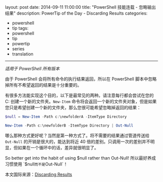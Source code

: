 ﻿layout: post
date: 2014-09-11 11:00:00
title: "PowerShell 技能连载 - 忽略输出结果"
description: PowerTip of the Day - Discarding Results
categories:
- powershell
- tip
tags:
- powershell
- tip
- powertip
- series
- translation
---
_适用于 PowerShell 所有版本_

由于 PowerShell 会将所有命令的执行结果返回，所以在 PowerShell 脚本中忽略掉所有不希望返回的结果是十分重要的。

有很多方法能实现这个目的，以下是最常见的两种。请注意每行都会尝试在您的 C: 创建一个新的文件夹。`New-Item` 命令将会返回一个新的文件夹对象，但是如果您只是希望创建一个新的文件夹，那么您很可能希望忽略掉返回的结果：

```powershell
$null = New-Item -Path c:\newfolderA -ItemType Directory

New-Item -Path c:\newfolderB -ItemType Directory | Out-Null
```

哪么那种方式更好呢？当然是第一种方式了。将不需要的结果通过管道传送给 `Out-Null` 的开销是很大的，能达到将近 40 倍的差别。只调用一次的差别并不明显，但如果在一个循环中的话，差异就很明显了。

So better get into the habit of using $null rather than Out-Null!
所以最好养成习惯使用 `$null` 而不是 `Out-Null`！

<!--more-->
本文国际来源：[Discarding Results](http://powershell.com/cs/blogs/tips/archive/2014/09/11/discarding-results.aspx)
